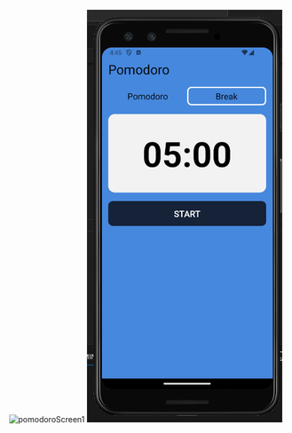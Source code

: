 ![pomodoroScreen1](https://github.com/luisnarv/Native/blob/main/Pomodoro-App/assets/Sin%20t%C3%ADtulo.png) ![PomodoroScreen2](https://github.com/luisnarv/Native/blob/main/Pomodoro-App/assets/Pomodoro2.png)

